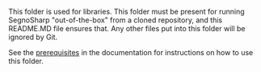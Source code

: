 This folder is used for libraries. This folder must be present for running SegnoSharp "out-of-the-box" from a cloned repository,
and this README.MD file ensures that. Any other files put into this folder will be ignored by Git.

See the [prerequisites](https://segnosharp.readthedocs.io/latest/quickstart.html#prerequisites) in the documentation for instructions on how to use this folder.